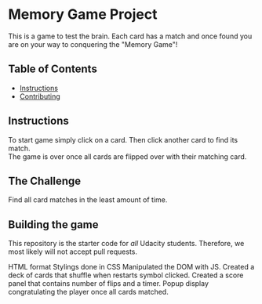 # Memory Game Project

This is a game to test the brain.  Each card has a match and once found you are on your way to conquering the "Memory Game"!

## Table of Contents

* [Instructions](#instructions)
* [Contributing](#contributing)

## Instructions

To start game simply click on a card.  Then click another card to find its match.  
The game is over once all cards are flipped over with their matching card.  

## The Challenge

Find all card matches in the least amount of time.

## Building the game

This repository is the starter code for _all_ Udacity students. Therefore, we most likely will not accept pull requests.

HTML format
Stylings done in CSS
Manipulated the DOM with JS.
Created a deck of cards that shuffle when restarts symbol clicked.
Created a score panel that contains number of flips and a timer.
Popup display congratulating the player once all cards matched.
